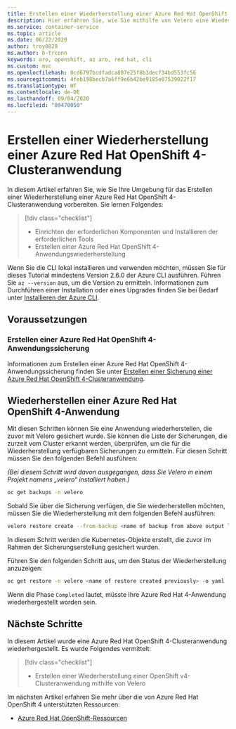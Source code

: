 ```yaml
---
title: Erstellen einer Wiederherstellung einer Azure Red Hat OpenShift 4-Clusteranwendung mithilfe von Velero
description: Hier erfahren Sie, wie Sie mithilfe von Velero eine Wiederherstellung Ihrer Azure Red Hat OpenShift-Clusteranwendungen erstellen.
ms.service: container-service
ms.topic: article
ms.date: 06/22/2020
author: troy0820
ms.author: b-trconn
keywords: aro, openshift, az aro, red hat, cli
ms.custom: mvc
ms.openlocfilehash: 0cd6797bcdfadca807e25f8b3decf34bd553fc56
ms.sourcegitcommit: 4feb198becb7a6ff9e6b42be9185e07539022f17
ms.translationtype: HT
ms.contentlocale: de-DE
ms.lasthandoff: 09/04/2020
ms.locfileid: "89470050"
---
```

# <a name="create-an-azure-red-hat-openshift-4-cluster-application-restore"></a>Erstellen einer Wiederherstellung einer Azure Red Hat OpenShift 4-Clusteranwendung

In diesem Artikel erfahren Sie, wie Sie Ihre Umgebung für das Erstellen einer Wiederherstellung einer Azure Red Hat OpenShift 4-Clusteranwendung vorbereiten. Sie lernen Folgendes:

> [!div class="checklist"]
> * Einrichten der erforderlichen Komponenten und Installieren der erforderlichen Tools
> * Erstellen einer Azure Red Hat OpenShift 4-Anwendungswiederherstellung

Wenn Sie die CLI lokal installieren und verwenden möchten, müssen Sie für dieses Tutorial mindestens Version 2.6.0 der Azure CLI ausführen. Führen Sie `az --version` aus, um die Version zu ermitteln. Informationen zum Durchführen einer Installation oder eines Upgrades finden Sie bei Bedarf unter [Installieren der Azure CLI](/cli/azure/install-azure-cli?view=azure-cli-latest).

## <a name="before-you-begin"></a>Voraussetzungen

### <a name="create-an-azure-red-hat-openshift-4-application-backup"></a>Erstellen einer Azure Red Hat OpenShift 4-Anwendungssicherung

Informationen zum Erstellen einer Azure Red Hat OpenShift 4-Anwendungssicherung finden Sie unter [Erstellen einer Sicherung einer Azure Red Hat OpenShift 4-Clusteranwendung](./howto-create-a-backup.md).

## <a name="restore-an-azure-red-hat-openshift-4-application"></a>Wiederherstellen einer Azure Red Hat OpenShift 4-Anwendung

Mit diesen Schritten können Sie eine Anwendung wiederherstellen, die zuvor mit Velero gesichert wurde.
Sie können die Liste der Sicherungen, die zurzeit vom Cluster erkannt werden, überprüfen, um die für die Wiederherstellung verfügbaren Sicherungen zu ermitteln.  Für diesen Schritt müssen Sie den folgenden Befehl ausführen:

_(Bei diesem Schritt wird davon ausgegangen, dass Sie Velero in einem Projekt namens „velero“ installiert haben.)_

```bash
oc get backups -n velero
```

Sobald Sie über die Sicherung verfügen, die Sie wiederherstellen möchten, müssen Sie die Wiederherstellung mit dem folgenden Befehl ausführen:

```bash
velero restore create --from-backup <name of backup from above output list>
```

In diesem Schritt werden die Kubernetes-Objekte erstellt, die zuvor im Rahmen der Sicherungserstellung gesichert wurden.

Führen Sie den folgenden Schritt aus, um den Status der Wiederherstellung anzuzeigen:

```bash
oc get restore -n velero <name of restore created previously> -o yaml
```
Wenn die Phase `Completed` lautet, müsste Ihre Azure Red Hat 4-Anwendung wiederhergestellt worden sein.

## <a name="next-steps"></a>Nächste Schritte

In diesem Artikel wurde eine Azure Red Hat OpenShift 4-Clusteranwendung wiederhergestellt. Es wurde Folgendes vermittelt:

> [!div class="checklist"]
> * Erstellen einer Wiederherstellung einer OpenShift v4-Clusteranwendung mithilfe von Velero


Im nächsten Artikel erfahren Sie mehr über die von Azure Red Hat OpenShift 4 unterstützten Ressourcen:

* [Azure Red Hat OpenShift-Ressourcen](supported-resources.md)